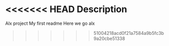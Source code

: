 <<<<<<< HEAD
Description
=======
Alx project My first readme
Here we go alx
>>>>>>> 51004218acd0f21a7584a9b5fc3b9a20cbe51338
